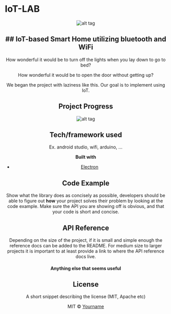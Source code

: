 # IoT-LAB
<center>

![alt tag](https://raw.githubusercontent.com/Seungyeup/IoT-LAB/master/NotImportant/iot.jpg)

## ## IoT-based Smart Home utilizing bluetooth and WiFi
How wonderful it would be to turn off the lights when you lay down to go to bed?

How wonderful it would be to open the door without getting up?

We began the project with laziness like this. Our goal is to implement using IoT.

## Project Progress
![alt tag](https://raw.githubusercontent.com/Seungyeup/IoT-LAB/master/NotImportant/baehaem.gif)

## Tech/framework used
Ex. android studio, wifi, arduino, ...

<b>Built with</b>
- [Electron](https://electron.atom.io)

## Code Example
Show what the library does as concisely as possible, developers should be able to figure out **how** your project solves their problem by looking at the code example. Make sure the API you are showing off is obvious, and that your code is short and concise.

## API Reference

Depending on the size of the project, if it is small and simple enough the reference docs can be added to the README. For medium size to larger projects it is important to at least provide a link to where the API reference docs live.

#### Anything else that seems useful

## License
A short snippet describing the license (MIT, Apache etc)

MIT © [Yourname]()
